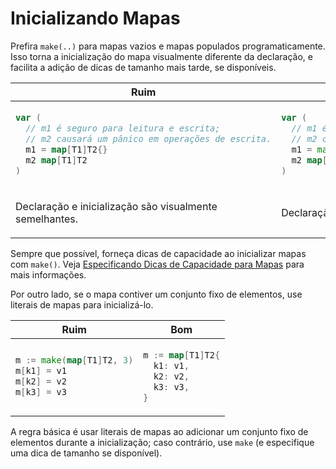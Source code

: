 # Inicializando Mapas

Prefira `make(..)` para mapas vazios e mapas populados
programaticamente. Isso torna a inicialização do mapa visualmente
diferente da declaração, e facilita a adição de dicas de tamanho
mais tarde, se disponíveis.

<table>
<thead><tr><th>Ruim</th><th>Bom</th></tr></thead>
<tbody>
<tr><td>

```go
var (
  // m1 é seguro para leitura e escrita;
  // m2 causará um pânico em operações de escrita.
  m1 = map[T1]T2{}
  m2 map[T1]T2
)
```

</td><td>

```go
var (
  // m1 é seguro para leitura e escrita;
  // m2 causará um pânico em operações de escrita.
  m1 = make(map[T1]T2)
  m2 map[T1]T2
)
```

</td></tr>
<tr><td>

Declaração e inicialização são visualmente semelhantes.

</td><td>

Declaração e inicialização são visualmente distintas.

</td></tr>
</tbody></table>

Sempre que possível, forneça dicas de capacidade ao inicializar
mapas com `make()`. Veja
[Especificando Dicas de Capacidade para Mapas](container-capacity.md#specifying-map-capacity-hints)
para mais informações.

Por outro lado, se o mapa contiver um conjunto fixo de elementos,
use literais de mapas para inicializá-lo.

<table>
<thead><tr><th>Ruim</th><th>Bom</th></tr></thead>
<tbody>
<tr><td>

```go
m := make(map[T1]T2, 3)
m[k1] = v1
m[k2] = v2
m[k3] = v3
```

</td><td>

```go
m := map[T1]T2{
  k1: v1,
  k2: v2,
  k3: v3,
}
```

</td></tr>
</tbody></table>

A regra básica é usar literais de mapas ao adicionar um conjunto fixo de
elementos durante a inicialização; caso contrário, use `make` (e especifique uma dica de tamanho
se disponível).
